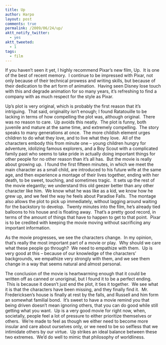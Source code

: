 ```yaml
---
title: Up
author: Harpo
layout: post
comments: true
permalink: /2009/06/24/up/
aktt_notify_twitter:
  - yes
aktt_tweeted:
  - 1
tags:
  - film
---
```

If you haven&#8217;t seen it yet, I highly recommend Pixar&#8217;s new film, Up.  It is one of the best of recent memory.  I continue to be impressed with Pixar, not only because of their technical prowess and writing skills, but because of their dedication to the art form of animation.  Having seen Disney lose touch with this and degrade animation for so many years, it&#8217;s refreshing to find a company with as much respect for the style as Pixar.

Up&#8217;s plot is very original, which is probably the first reason that it&#8217;s intriguing.  That said, originality isn&#8217;t enough; I found Ratatouille to be lacking in terms of how compelling the plot was, although original.  There was no reason to care.  Up avoids this neatly.  The plot is funny, both juvenile and mature at the same time, and extremely compelling.  The story speaks to many generations at once.  The more childish element urges children to do what they love, and to live what they love.  All of the characters embody this from minute one &#8211; young children hungry for adventure, idolizing famous explorers, and a Boy Scout with a complicated family past who seems to take pride in actually doing important things for other people for no other reason than it&#8217;s all has.  But the movie is really about growing up.  I found the first fifteen minutes, in which we meet the main character as a small child, are introduced to his future wife at the same age, and then experience a montage of their lives together, ending with her death, to be sweet, touching, and sometimes tragic.  It sets up the rest of the movie elegantly; we understand this old geezer better than any other character like him.  We know what he was like as a kid, we know how he grew up, and we feel the way he feels about Paradise Falls.  The montage also allows the plot to pick up immediately, without lagging around waiting for the backstory to develop.  Twenty minutes into the film, he&#8217;s already tied balloons to his house and is floating away.  That&#8217;s a pretty good record, in terms of the amount of things that have to happen to get to that point.  Pixar is to be credited with keeping the movie moving without sacrificing any important information.

As the movie progresses, we see the characters change.  In my opinion, that&#8217;s really the most important part of a movie or play.  Why should we care what these people go through?  We need to empathize with them.  Up is very good at this &#8211; because of our knowledge of the characters&#8217; backgrounds, we empathize very strongly with them, and we see them change in a way that seems natural and almost personal.

The conclusion of the movie is heartwarming enough that it could be written off as canned or unoriginal, but I found it to be a perfect ending.  This is because it doesn&#8217;t just end the plot, it ties it together.  We see what it is that the characters have been missing, and they finally find it.  Mr. Fredericksen&#8217;s house is finally at rest by the falls, and Russell and him form an somewhat familial bond.  It&#8217;s sweet to have a movie remind you that being driven doesn&#8217;t mean ignoring others, that you can do good while still getting what you want.  Up is a very good movie for right now, when, societally, people feel a lot of pressure to either prioritize themselves or others.  We&#8217;re made to feel as though we either need to become more insular and care about ourselves only, or we need to be so selfless that we intimidate others by our virtue.  Up strikes an ideal balance between these two extremes.  We&#8217;d do well to mimic that philosophy of worldliness.